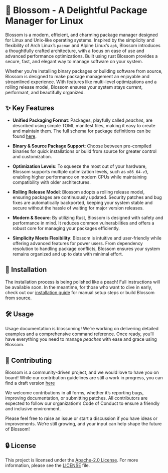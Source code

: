 # 🌸 Blossom - A Delightful Package Manager for Linux

Blossom is a modern, efficient, and charming package manager designed for Linux
and Unix-like operating systems. Inspired by the simplicity and flexibility of
Arch Linux’s `pacman` and Alpine Linux’s `apk`, Blossom introduces a
thoughtfully crafted architecture, with a focus on ease of use and advanced
performance optimizations. Built using rust Blossom provides a secure, fast, and
elegant way to manage software on your system.

Whether you’re installing binary packages or building software from source,
Blossom is designed to make package management an enjoyable and streamlined
experience. With features like multi-level optimizations and a rolling release
model, Blossom ensures your system stays current, performant, and beautifully
organized.

## ✨ Key Features

- **Unified Packaging Format**: Packages, playfully called _peaches_, are
  described using simple TOML manifest files, making it easy to create and
  maintain them. The full schema for package definitions can be found
  [here](PACKAGE.md).

- **Binary & Source Package Support**: Choose between pre-compiled binaries for
  quick installations or build from source for greater control and
  customization.

- **Optimization Levels**: To squeeze the most out of your hardware, Blossom
  supports multiple optimization levels, such as `x86_64-v3`, enabling higher
  performance on modern CPUs while maintaining compatibility with older
  architectures.

- **Rolling Release Model**: Blossom adopts a rolling release model, ensuring
  packages are continuously updated. Security patches and bug fixes are
  automatically backported, keeping your system stable and secure without the
  hassle of waiting for major version releases.

- **Modern & Secure**: By utilizing Rust, Blossom is designed with safety and
  performance in mind. It reduces common vulnerabilities and offers a robust
  core for managing your packages efficiently.

- **Simplicity Meets Flexibility**: Blossom is intuitive and user-friendly while
  offering advanced features for power users. From dependency resolution to
  handling package conflicts, Blossom ensures your system remains organized and
  up to date with minimal effort.

## 🚀 Installation

The installation process is being polished like a peach! Full instructions will
be available soon. In the meantime, for those who want to dive in early, check
out our [installation guide](INSTALL.md) for manual setup steps or build Blossom
from source.

## 🛠 Usage

Usage documentation is blossoming! We’re working on delivering detailed examples
and a comprehensive command reference. Once ready, you’ll have everything you
need to manage _peaches_ with ease and grace using Blossom.

## 🤝 Contributing

Blossom is a community-driven project, and we would love to have you on board!
While our contribution guidelines are still a work in progress, you can find a
draft version [here](CONTRIBUTING.md)

We welcome contributions in all forms, whether it’s reporting bugs, improving
documentation, or submitting patches. All contributors are expected to follow
our organization’s Code of Conduct to ensure a friendly and inclusive
environment.

Please feel free to raise an issue or start a discussion if you have ideas or
improvements. We’re still growing, and your input can help shape the future of
Blossom!

## 🔒 License

This project is licensed under the
[Apache-2.0 License](http://www.apache.org/licenses/LICENSE-2.0). For more
information, please see the [LICENSE](LICENSE) file.
